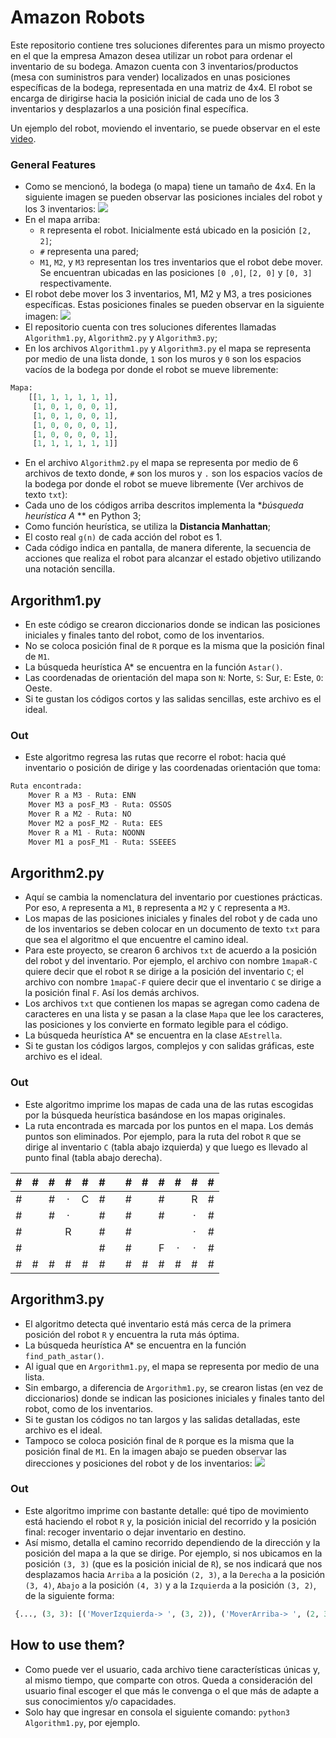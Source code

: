 # Amazon Robots

Este repositorio contiene tres soluciones diferentes para un mismo proyecto en el que la empresa Amazon desea utilizar un robot para ordenar el inventario de su bodega. Amazon cuenta con 3 inventarios/productos (mesa con suministros para vender) localizados en unas posiciones específicas de la bodega, representada en una matriz de 4x4. El robot se encarga de dirigirse hacia la posición inicial de cada uno de los 3 inventarios y desplazarlos a una posición final específica.

Un ejemplo del robot, moviendo el inventario, se puede observar en el este [video](https://www.youtube.com/watch?v=UtBa9yVZBJM "CNET News - Meet the robots making Amazon even faster").

### General Features

- Como se mencionó, la bodega (o mapa) tiene un tamaño de 4x4. En la siguiente imagen se pueden observar las posiciones inciales del robot y los 3 inventarios:
![](https://i.imgur.com/AJTbynl.jpg)
- En el mapa arriba:
	- `R` representa el robot. Inicialmente está ubicado en la posición `[2, 2]`;
	- `#` representa una pared;
	- `M1`, `M2`, y `M3` representan los tres inventarios que el robot debe mover. Se encuentran ubicadas en las posiciones `[0 ,0]`, `[2, 0]` y `[0, 3]` respectivamente.
- El robot debe mover los 3 inventarios, M1, M2 y M3, a tres posiciones específicas. Estas posiciones finales se pueden observar en la siguiente imagen:
![](https://i.imgur.com/igt2IlF.jpg)
- El repositorio cuenta con tres soluciones diferentes llamadas `Algorithm1.py`, `Algorithm2.py` y `Algorithm3.py`;
- En los archivos `Algorithm1.py` y `Algorithm3.py` el mapa se representa por medio de una lista donde, `1` son los muros y `0` son los espacios vacíos de la bodega por donde el robot se mueve libremente:
```python
Mapa:
	[[1, 1, 1, 1, 1, 1],
	 [1, 0, 1, 0, 0, 1],
	 [1, 0, 1, 0, 0, 1],
	 [1, 0, 0, 0, 0, 1],
	 [1, 0, 0, 0, 0, 1],
	 [1, 1, 1, 1, 1, 1]]
```
- En el archivo `Algorithm2.py` el mapa se representa por medio de 6 archivos de texto donde, `#` son los muros y `.` son los espacios vacíos de la bodega por donde el robot se mueve libremente (Ver archivos de texto `txt`):
- Cada uno de los códigos arriba descritos implementa la **búsqueda heurística A* ** en Python 3;
- Como función heurística, se utiliza la **Distancia Manhattan**;
- El costo real `g(n)` de cada acción del robot es 1.
- Cada código indica en pantalla, de manera diferente, la secuencia de acciones que realiza el robot para alcanzar el estado objetivo utilizando una notación sencilla.

## Argorithm1.py
- En este código se crearon diccionarios donde se indican las posiciones iniciales y finales tanto del robot, como de los inventarios.
- No se coloca posición final de `R` porque es la misma que la posición final de `M1`.
- La búsqueda heurística A* se encuentra en la función `Astar()`.
- Las coordenadas de orientación del mapa son `N`: Norte, `S`: Sur, `E`: Este, `O`: Oeste.
- Si te gustan los códigos cortos y las salidas sencillas, este archivo es el ideal.

### Out
- Este algoritmo regresa las rutas que recorre el robot: hacia qué inventario o posición de dirige y las coordenadas orientación que toma:
```python
Ruta encontrada:
	Mover R a M3 - Ruta: ENN
	Mover M3 a posF_M3 - Ruta: OSSOS
	Mover R a M2 - Ruta: NO
	Mover M2 a posF_M2 - Ruta: EES
	Mover R a M1 - Ruta: NOONN
	Mover M1 a posF_M1 - Ruta: SSEEES
```

## Argorithm2.py
- Aquí se cambia la nomenclatura del inventario por cuestiones prácticas. Por eso, `A` representa a `M1`, `B` representa a `M2` y `C` representa a `M3`.
- Los mapas de las posiciones iniciales y finales del robot y de cada uno de los inventarios se deben colocar en un documento de texto `txt` para que sea el algoritmo el que encuentre el camino ideal.
- Para este proyecto, se crearon 6 archivos `txt` de acuerdo a la posición del robot y del inventario. Por ejemplo, el archivo con nombre `1mapaR-C` quiere decir que el robot `R` se dirige a la posición del inventario `C`; el archivo con nombre `1mapaC-F` quiere decir que el inventario `C` se dirige a la posición final `F`. Así los demás archivos.
- Los archivos `txt` que contienen los mapas se agregan como cadena de caracteres en una lista y se pasan a la clase `Mapa` que lee los caracteres, las posiciones y los convierte en formato legible para el código.
- La búsqueda heurística A* se encuentra en la clase `AEstrella`.
- Si te gustan los códigos largos, complejos y con salidas gráficas, este archivo es el ideal.

### Out
- Este algoritmo imprime los mapas de cada una de las rutas escogidas por la búsqueda heurística basándose en los mapas originales.
- La ruta encontrada es marcada por los puntos en el mapa. Los demás puntos son eliminados. Por ejemplo, para la ruta del robot `R` que se dirige al inventario `C` (tabla abajo izquierda) y que luego es llevado al punto final (tabla abajo derecha).

| #  | #  |  # | #  | #  | #  |   | #  | #  | #  | #  | #  | #  |
| :------------: | :------------: | :------------: | :------------: | :------------: | :------------: | :------------: | :------------: | :------------: | :------------: | :------------: | :------------: | :------------: |
| #  |   | #  | ·  | C  | #  |   | #  |   | #  |   | R  | #  |
| #  |   | #  | ·  |   | #  |   | #  |   | #  |   | ·  | #  |
| #  |   |   | R  |   | #  |   | #  |   |   |   | ·  | #  |
| #  |   |   |   |   | #  |   | #  |   | F  | ·  | ·  | #  |
| #  | #  | #  | #  | #  | #  |   | #  | #  | #  | #  | #  | #  |

## Argorithm3.py
- El algoritmo detecta qué inventario está más cerca de la primera posición del robot `R` y encuentra la ruta más óptima.
- La búsqueda heurística A* se encuentra en la función `find_path_astar()`.
- Al igual que en `Argorithm1.py`, el mapa se representa por medio de una lista.
- Sin embargo, a diferencia de `Argorithm1.py`, se crearon listas (en vez de diccionarios) donde se indican las posiciones iniciales y finales tanto del robot, como de los inventarios.
- Si te gustan los códigos no tan largos y las salidas detalladas, este archivo es el ideal.
- Tampoco se coloca posición final de `R` porque es la misma que la posición final de `M1`. En la imagen abajo se pueden observar las direcciones y posiciones del robot y de los inventarios:
![](https://i.imgur.com/jpkhjSd.png)

### Out
- Este algoritmo imprime con bastante detalle: qué tipo de movimiento está haciendo el robot `R` y, la posición inicial del recorrido y la posición final: recoger inventario o dejar inventario en destino.
- Así mismo, detalla el camino recorrido dependiendo de la dirección y la posición del mapa a la que se dirige. Por ejemplo, si nos ubicamos en la posición `(3, 3)` (que es la posición inicial de `R`), se nos indicará que nos desplazamos hacia `Arriba` a la posición `(2, 3)`, a la `Derecha` a la posición `(3, 4)`, `Abajo` a la posición `(4, 3)` y a la `Izquierda` a la posición `(3, 2)`, de la siguiente forma:
```python
 {..., (3, 3): [('MoverIzquierda-> ', (3, 2)), ('MoverArriba-> ', (2, 3)), ('MoverAbajo-> ', (4, 3)), ('MoverDerecha-> ', (3, 4)), ...}
```

## How to use them?
- Como puede ver el usuario, cada archivo tiene características únicas y, al mismo tiempo, que comparte con otros. Queda a consideración del usuario final escoger el que más le convenga o el que más de adapte a sus conocimientos y/o capacidades.
- Solo hay que ingresar en consola el siguiente comando: `python3 Algorithm1.py`, por ejemplo.
